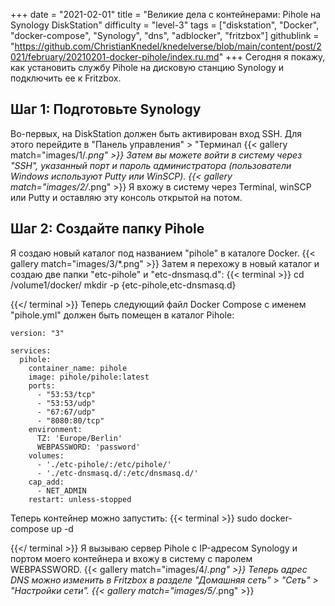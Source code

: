 +++
date = "2021-02-01"
title = "Великие дела с контейнерами: Pihole на Synology DiskStation"
difficulty = "level-3"
tags = ["diskstation", "Docker", "docker-compose", "Synology", "dns", "adblocker", "fritzbox"]
githublink = "https://github.com/ChristianKnedel/knedelverse/blob/main/content/post/2021/february/20210201-docker-pihole/index.ru.md"
+++
Сегодня я покажу, как установить службу Pihole на дисковую станцию Synology и подключить ее к Fritzbox.
## Шаг 1: Подготовьте Synology
Во-первых, на DiskStation должен быть активирован вход SSH. Для этого перейдите в "Панель управления" > "Терминал
{{< gallery match="images/1/*.png" >}}
Затем вы можете войти в систему через "SSH", указанный порт и пароль администратора (пользователи Windows используют Putty или WinSCP).
{{< gallery match="images/2/*.png" >}}
Я вхожу в систему через Terminal, winSCP или Putty и оставляю эту консоль открытой на потом.
## Шаг 2: Создайте папку Pihole
Я создаю новый каталог под названием "pihole" в каталоге Docker.
{{< gallery match="images/3/*.png" >}}
Затем я перехожу в новый каталог и создаю две папки "etc-pihole" и "etc-dnsmasq.d":
{{< terminal >}}
cd /volume1/docker/
mkdir -p {etc-pihole,etc-dnsmasq.d}

{{</ terminal >}}
Теперь следующий файл Docker Compose с именем "pihole.yml" должен быть помещен в каталог Pihole:
```
version: "3"

services:
  pihole:
    container_name: pihole
    image: pihole/pihole:latest
    ports:
      - "53:53/tcp"
      - "53:53/udp"
      - "67:67/udp"
      - "8080:80/tcp"
    environment:
      TZ: 'Europe/Berlin'
      WEBPASSWORD: 'password'
    volumes:
      - './etc-pihole/:/etc/pihole/'
      - './etc-dnsmasq.d/:/etc/dnsmasq.d/'
    cap_add:
      - NET_ADMIN
    restart: unless-stopped

```
Теперь контейнер можно запустить:
{{< terminal >}}
sudo docker-compose up -d

{{</ terminal >}}
Я вызываю сервер Pihole с IP-адресом Synology и портом моего контейнера и вхожу в систему с паролем WEBPASSWORD.
{{< gallery match="images/4/*.png" >}}
Теперь адрес DNS можно изменить в Fritzbox в разделе "Домашняя сеть" > "Сеть" > "Настройки сети".
{{< gallery match="images/5/*.png" >}}